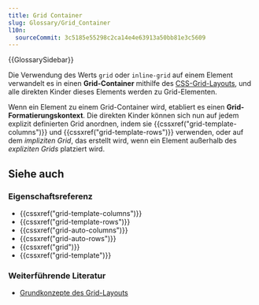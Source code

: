 ```yaml
---
title: Grid Container
slug: Glossary/Grid_Container
l10n:
  sourceCommit: 3c5185e55298c2ca14e4e63913a50bb81e3c5609
---
```


{{GlossarySidebar}}

Die Verwendung des Werts `grid` oder `inline-grid` auf einem Element verwandelt es in einen **Grid-Container** mithilfe des [CSS-Grid-Layouts](/de/docs/Web/CSS/CSS_grid_layout), und alle direkten Kinder dieses Elements werden zu Grid-Elementen.

Wenn ein Element zu einem Grid-Container wird, etabliert es einen **Grid-Formatierungskontext**. Die direkten Kinder können sich nun auf jedem explizit definierten Grid anordnen, indem sie {{cssxref("grid-template-columns")}} und {{cssxref("grid-template-rows")}} verwenden, oder auf dem _impliziten Grid_, das erstellt wird, wenn ein Element außerhalb des _expliziten Grids_ platziert wird.

## Siehe auch

### Eigenschaftsreferenz

- {{cssxref("grid-template-columns")}}
- {{cssxref("grid-template-rows")}}
- {{cssxref("grid-auto-columns")}}
- {{cssxref("grid-auto-rows")}}
- {{cssxref("grid")}}
- {{cssxref("grid-template")}}

### Weiterführende Literatur

- [Grundkonzepte des Grid-Layouts](/de/docs/Web/CSS/CSS_grid_layout/Basic_concepts_of_grid_layout)
